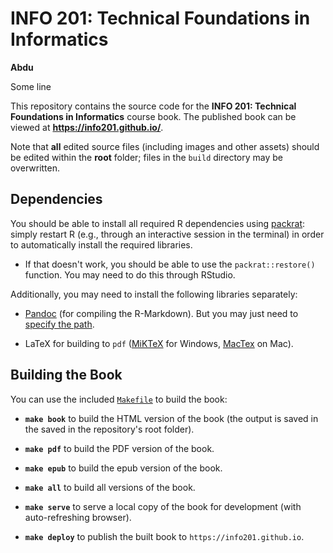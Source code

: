 # INFO 201: Technical Foundations in Informatics

**Abdu**

Some line

This repository contains the source code for the **INFO 201: Technical Foundations in Informatics** course book. The published book can be viewed at **https://info201.github.io/**.

Note that **all** edited source files (including images and other assets) should be edited within the **root** folder; files in the `build` directory may be overwritten.

## Dependencies
You should be able to install all required R dependencies using [packrat](https://rstudio.github.io/packrat/): simply restart R (e.g., through an interactive session in the terminal) in order to automatically install the required libraries.

- If that doesn't work, you should be able to use the `packrat::restore()` function. You may need to do this through RStudio.

Additionally, you may need to install the following libraries separately:

- [Pandoc](https://github.com/jgm/pandoc/releases/latest) (for compiling the R-Markdown). But you may just need to [specify the path](https://stackoverflow.com/questions/28432607/pandoc-version-1-12-3-or-higher-is-required-and-was-not-found-r-shiny/29710643#29710643).

- LaTeX for building to `pdf` ([MiKTeX](https://miktex.org/) for Windows, [MacTex](https://www.tug.org/mactex/) on Mac).

## Building the Book
You can use the included [`Makefile`](https://en.wikipedia.org/wiki/Makefile) to build the book:

- **`make book`** to build the HTML version of the book (the output is saved in the saved in the repository's root folder).

- **`make pdf`** to build the PDF version of the book.

- **`make epub`** to build the epub version of the book.

- **`make all`** to build all versions of the book.

- **`make serve`** to serve a local copy of the book for development (with auto-refreshing browser).

- **`make deploy`** to publish the built book to `https://info201.github.io`.
